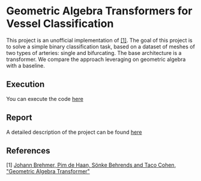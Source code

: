 # Geometric Algebra Transformers for Vessel Classification

This project is an unofficial implementation of [[1]](#1). The goal of this project is to solve a simple binary classification task, based on a dataset of meshes of two types of arteries: single and bifurcating. The base architecture is a transformer. We compare the approach leveraging on geometric algebra with a baseline.

## Execution
You can execute the code [here](main.ipynb)

## Report
A detailed description of the project can be found [here](report.pdf)

## References

<a id="1">[1]</a> 
[Johann Brehmer, Pim de Haan, Sönke Behrends and Taco Cohen, "Geometric Algebra Transformer"](https://arxiv.org/pdf/2305.18415)